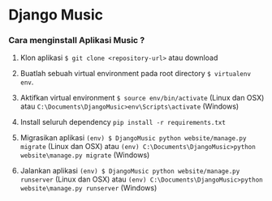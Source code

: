 # Django Music

### Cara menginstall Aplikasi Music ?

1. Klon aplikasi `$ git clone <repository-url>` atau download

2. Buatlah sebuah virtual environment pada root directory `$ virtualenv env`.

3. Aktifkan virtual environment `$ source env/bin/activate` (Linux dan OSX) atau `C:\Documents\DjangoMusic>env\Scripts\activate` (Windows)

4. Install seluruh dependency  `pip install -r requirements.txt`

5. Migrasikan aplikasi `(env) $ DjangoMusic python website/manage.py migrate` (Linux dan OSX) atau `(env) C:\Documents\DjangoMusic>python website\manage.py migrate` (Windows)

6. Jalankan aplikasi `(env) $ DjangoMusic python website/manage.py runserver` (Linux dan OSX) atau `(env) C:\Documents\DjangoMusic>python website\manage.py runserver` (Windows)
